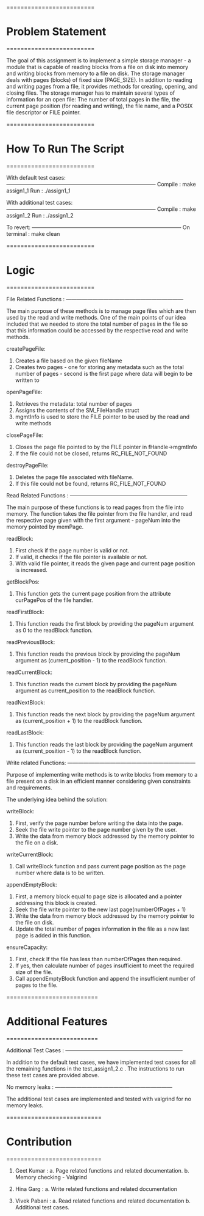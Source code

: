 =========================
#   Problem Statement   #
=========================

The goal of this assignment is to implement a simple storage manager - a module that is
capable of reading blocks from a file on disk into memory and writing blocks from memory 
to a file on disk. The storage manager deals with pages (blocks) of fixed size (PAGE_SIZE).
In addition to reading and writing pages from a file, it provides methods for creating,
opening, and closing files. The storage manager has to maintain several types of 
information for an open file: The number of total pages in the file, the current page 
position (for reading and writing), the file name, and a POSIX file descriptor or FILE
pointer.


=========================
# How To Run The Script #
=========================

With default test cases:
————————————————————————————
Compile : make assign1_1
Run : ./assign1_1


With additional test cases:
————————————————————————————
Compile : make assign1_2
Run : ./assign1_2


To revert:
————————————————————————————
On terminal : make clean



=========================
#         Logic         #
=========================

File Related Functions :
——————————————————————

The main purpose of these methods is to manage page files which are then used by the read
and write methods. One of the main points of our idea included that we needed to store 
the total number of pages in the file so that this information could be accessed by the
respective read and write methods.

createPageFile:
1. Creates a file based on the given fileName
2. Creates two pages - one for storing any metadata such as the total number of pages
                     - second is the first page where data will begin to be written to

openPageFile:
1. Retrieves the metadata: total number of pages
2. Assigns the contents of the SM_FileHandle struct
3. mgmtInfo is used to store the FILE pointer to be used by the read and write methods

closePageFile:
1. Closes the page file pointed to by the FILE pointer in fHandle->mgmtInfo
2. If the file could not be closed, returns RC_FILE_NOT_FOUND

destroyPageFile:
1. Deletes the page file associated with fileName.
2. If this file could not be found, returns RC_FILE_NOT_FOUND


Read Related Functions :
——————————————————————

The main purpose of these functions is to read pages from the file into memory. The function
takes the file pointer from the file handler, and read the respective page given with the 
first argument - pageNum into the memory pointed by memPage.

readBlock:
1. First check if the page number is valid or not.
2. If valid, it checks if the file pointer is available or not.
3. With valid file pointer, it reads the given page and current page position is increased.

getBlockPos:
1. This function gets the current page position from the attribute curPagePos of the 
   file handler.

readFirstBlock:
1. This function reads the first block by providing the pageNum argument as 0 to the
   readBlock function.

readPreviousBlock:
1. This function reads the previous block by providing the pageNum argument as 
   (current_position - 1) to the readBlock function.

readCurrentBlock:
1. This function reads the current block by providing the pageNum argument as
   current_position to the readBlock function.

readNextBlock:
1. This function reads the next block by providing the pageNum argument as 
   (current_position + 1) to the readBlock function.

readLastBlock:
1. This function reads the last block by providing the pageNum argument as 
   (current_position - 1) to the readBlock function.


Write related Functions:
————————————————————————

Purpose of implementing write methods is to write blocks from memory to a file present on 
a disk in an efficient manner considering given constraints and requirements.

The underlying idea behind the solution:

writeBlock: 
1. First, verify the page number before writing the data into the page.
2. Seek the file write pointer to the page number given by the user.
3. Write the data from memory block addressed by the memory pointer to the file on a disk. 

writeCurrentBlock: 

1. Call writeBlock function and pass current page position as the page number where data is
   to be written.

appendEmptyBlock: 

1. First, a memory block equal to page size is allocated and a pointer addressing this block 
   is created. 
2. Seek the file write pointer to the new last page(numberOfPages + 1) 
3. Write the data from memory block addressed by the memory pointer to the file on disk. 
4. Update the total number of pages information in the file as a new last page is added in 
   this function.

ensureCapacity: 

1. First, check If the file has less than numberOfPages then required.
2. If yes, then calculate number of pages insufficient to meet  the required size of the 
   file.
3. Call appendEmptyBlock function and append the insufficient number of pages to the file.

 
==========================
#   Additional Features  #
==========================

Additional Test Cases :
——————————————————————

In addition to the default test cases, we have implemented test cases for all the remaining
functions in the test_assign1_2.c . The instructions to run these test cases are provided
above.

No memory leaks :
——————————————————————

The additional test cases are implemented and tested with valgrind for no memory leaks.

===========================
#      Contribution       #
===========================

1. Geet Kumar :
  a. Page related functions and related documentation. 
  b. Memory checking - Valgrind

2. Hina Garg :
  a. Write related functions and related documentation

3. Vivek Pabani :
  a. Read related functions and related documentation
  b. Additional test cases.
